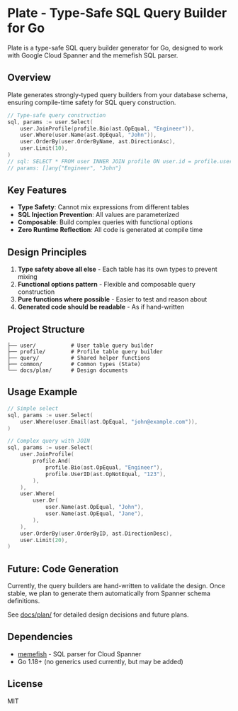 # Plate - Type-Safe SQL Query Builder for Go

Plate is a type-safe SQL query builder generator for Go, designed to work with Google Cloud Spanner and the memefish SQL parser.

## Overview

Plate generates strongly-typed query builders from your database schema, ensuring compile-time safety for SQL query construction.

```go
// Type-safe query construction
sql, params := user.Select(
    user.JoinProfile(profile.Bio(ast.OpEqual, "Engineer")),
    user.Where(user.Name(ast.OpEqual, "John")),
    user.OrderBy(user.OrderByName, ast.DirectionAsc),
    user.Limit(10),
)
// sql: SELECT * FROM user INNER JOIN profile ON user.id = profile.user_id WHERE profile.bio = @p0 AND user.name = @p1 ORDER BY user.name ASC LIMIT 10
// params: []any{"Engineer", "John"}
```

## Key Features

- **Type Safety**: Cannot mix expressions from different tables
- **SQL Injection Prevention**: All values are parameterized
- **Composable**: Build complex queries with functional options
- **Zero Runtime Reflection**: All code is generated at compile time

## Design Principles

1. **Type safety above all else** - Each table has its own types to prevent mixing
2. **Functional options pattern** - Flexible and composable query construction
3. **Pure functions where possible** - Easier to test and reason about
4. **Generated code should be readable** - As if hand-written

## Project Structure

```
├── user/           # User table query builder
├── profile/        # Profile table query builder
├── query/          # Shared helper functions
├── common/         # Common types (State)
└── docs/plan/      # Design documents
```

## Usage Example

```go
// Simple select
sql, params := user.Select(
    user.Where(user.Email(ast.OpEqual, "john@example.com")),
)

// Complex query with JOIN
sql, params := user.Select(
    user.JoinProfile(
        profile.And(
            profile.Bio(ast.OpEqual, "Engineer"),
            profile.UserID(ast.OpNotEqual, "123"),
        ),
    ),
    user.Where(
        user.Or(
            user.Name(ast.OpEqual, "John"),
            user.Name(ast.OpEqual, "Jane"),
        ),
    ),
    user.OrderBy(user.OrderByID, ast.DirectionDesc),
    user.Limit(20),
)
```

## Future: Code Generation

Currently, the query builders are hand-written to validate the design. Once stable, we plan to generate them automatically from Spanner schema definitions.

See [docs/plan/](docs/plan/) for detailed design decisions and future plans.

## Dependencies

- [memefish](https://github.com/cloudspannerecosystem/memefish) - SQL parser for Cloud Spanner
- Go 1.18+ (no generics used currently, but may be added)

## License

MIT